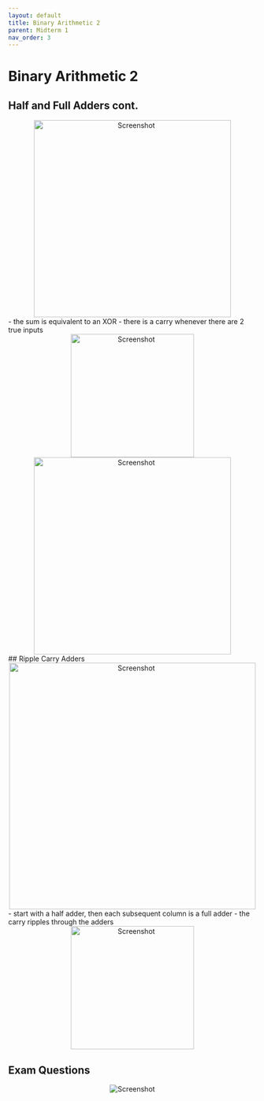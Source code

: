 ```yaml
---
layout: default
title: Binary Arithmetic 2
parent: Midterm 1
nav_order: 3
---
```

# Binary Arithmetic 2
## Half and Full Adders cont.
<div style="text-align: center;">
  <img src="{{ '/images/Screen Shot 2024-01-24 at 2.26.01 PM.png' | relative_url }}" alt="Screenshot" width="400">
</div>
- the sum is equivalent to an XOR
- there is a carry whenever there are 2 true inputs
<div style="text-align: center;">
  <img src="{{ '/images/Screen Shot 2024-01-24 at 2.25.35 PM.png' | relative_url }}" alt="Screenshot" width="250">
</div>

<div style="text-align: center;">
  <img src="{{ '/images/Screen Shot 2024-01-28 at 3.58.32 PM.png' | relative_url }}" alt="Screenshot" width="400">
</div>
## Ripple Carry Adders
<div style="text-align: center;">
  <img src="{{ '/images/Screen Shot 2024-01-24 at 2.31.34 PM.png' | relative_url }}" alt="Screenshot" width="500">
</div>
- start with a half adder, then each subsequent column is a full adder
- the carry ripples through the adders
<div style="text-align: center;">
  <img src="{{ '/images/Screen Shot 2024-01-28 at 4.07.18 PM.png' | relative_url }}" alt="Screenshot" width="250">
</div>


## Exam Questions
<div style="text-align: center;">
  <img src="{{ '/images/Screenshot 2024-09-12 at 9.49.34 PM.png' | relative_url }}" alt="Screenshot">
</div>